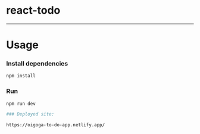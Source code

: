 

# react-todo

---

# Usage

### Install dependencies

```bash
npm install
```

### Run

```bash
npm run dev

### Deployed site:

https://oigoga-to-do-app.netlify.app/
